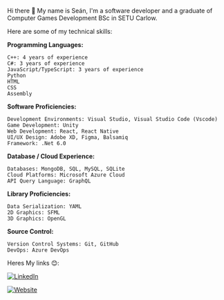 Hi there 👋
My name is Seán, I'm a software developer and a graduate of Computer Games Development BSc in SETU Carlow.

Here are some of my technical skills:

**Programming Languages:**
    
    C++: 4 years of experience
    C#: 3 years of experience
    JavaScript/TypeScript: 3 years of experience
    Python
    HTML
    CSS
    Assembly

**Software Proficiencies:**

    Development Environments: Visual Studio, Visual Studio Code (Vscode)
    Game Development: Unity
    Web Development: React, React Native
    UI/UX Design: Adobe XD, Figma, Balsamiq
    Framework: .Net 6.0

**Database / Cloud Experience:**

    Databases: MongoDB, SQL, MySQL, SQLite
    Cloud Platforms: Microsoft Azure Cloud
    API Query Language: GraphQL

**Library Proficiencies:**

    Data Serialization: YAML
    2D Graphics: SFML
    3D Graphics: OpenGL

**Source Control:**

    Version Control Systems: Git, GitHub
    DevOps: Azure DevOps

Heres My links 😊:

[![LinkedIn](https://img.shields.io/badge/LinkedIn-0077B5?style=for-the-badge&logo=linkedin&logoColor=white)](https://linkedin.com/in/sean-whelan117)

[![Website](https://img.shields.io/badge/website-My%20Website-orange)](https://seanwhelan117.wixsite.com/seanwhelan/about-8)





